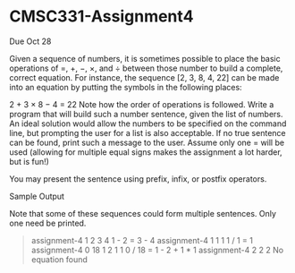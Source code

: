 CMSC331-Assignment4
===================
Due Oct 28

Given a sequence of numbers, it is sometimes possible to place the basic operations of =, +, −, ×, and ÷ between those number to build a complete, correct equation. For instance, the sequence [2, 3, 8, 4, 22] can be made into an equation by putting the symbols in the following places:

2 + 3 × 8 − 4 = 22
Note how the order of operations is followed. Write a program that will build such a number sentence, given the list of numbers. An ideal solution would allow the numbers to be specified on the command line, but prompting the user for a list is also acceptable. If no true sentence can be found, print such a message to the user. Assume only one = will be used (allowing for multiple equal signs makes the assignment a lot harder, but is fun!)

You may present the sentence using prefix, infix, or postfix operators.

Sample Output

Note that some of these sequences could form multiple sentences. Only one need be printed.

> assignment-4 1 2 3 4 
1 - 2 = 3 - 4 
> assignment-4 1 1 1
 1 / 1 = 1 
> assignment-4 0 18 1 2 1 1 
0 / 18 = 1 - 2 + 1 * 1 
> assignment-4 2 2 2 
No equation found 
